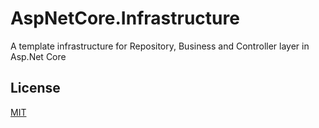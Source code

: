 # AspNetCore.Infrastructure

A template infrastructure for Repository, Business and Controller layer in Asp.Net Core


## License

[MIT](https://choosealicense.com/licenses/mit/)
